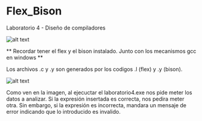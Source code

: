 # Flex_Bison
Laboratorio 4 - Diseño de compiladores

![alt text](https://github.com/ryu-ed/Flex_Bison/raw/master/images/cmd_files.PNG " ")

** Recordar tener el flex y el bison instalado. Junto con los mecanismos gcc en windows **

Los archivos .c y .y son generados por los codigos .l (flex) y .y (bison). 

![alt text](https://github.com/ryu-ed/Flex_Bison/raw/master/images/cmd_run.PNG " ")

Como ven en la imagen, al ejecuctar el laboratorio4.exe nos pide meter los datos a analizar. Si la expresión insertada es correcta, nos pedira meter otra. Sin embargo, si la expresión es incorrecta, mandara un mensaje de error indicando que lo introducido es invalido.
